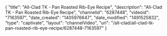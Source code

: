 {
    "title": "All-Clad TK - Pan Roasted Rib-Eye Recipe",
    "description": "All-Clad TK - Pan Roasted Rib-Eye Recipe",
    "channelid": "6287448",
    "videoid": "7163597",
    "date_created": "1405976647",
    "date_modified": "1491525832",
    "type": "captivate",
    "layout": "channelVideo",
    "url": "\/all-clad\/all-clad-tk-pan-roasted-rib-eye-recipe\/6287448-7163597"
}